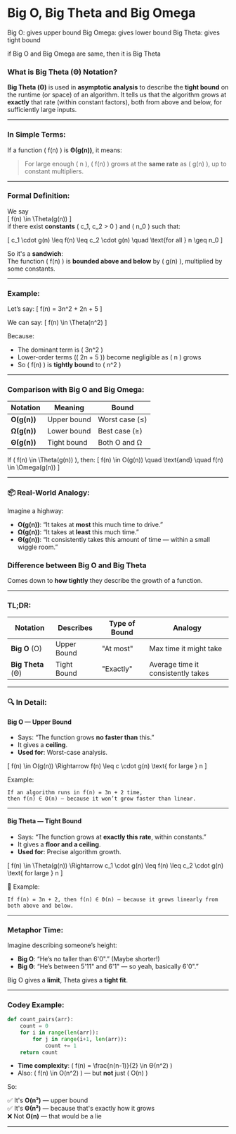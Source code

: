 # Big O, Big Theta and Big Omega

Big O: gives upper bound
Big Omega: gives lower bound
Big Theta: gives tight bound

if Big O and Big Omega are same, then it is Big Theta

### What is Big Theta (Θ) Notation?

**Big Theta (Θ)** is used in **asymptotic analysis** to describe the **tight bound** on the runtime (or space) of an algorithm. It tells us that the algorithm grows at **exactly** that rate (within constant factors), both from above and below, for sufficiently large inputs.

---

### In Simple Terms:

If a function \( f(n) \) is **Θ(g(n))**, it means:

> For large enough \( n \), \( f(n) \) grows at the **same rate** as \( g(n) \), up to constant multipliers.

---

### Formal Definition:

We say  
\[
f(n) \in \Theta(g(n))
\]  
if there exist **constants** \( c_1, c_2 > 0 \) and \( n_0 \) such that:

\[
c_1 \cdot g(n) \leq f(n) \leq c_2 \cdot g(n) \quad \text{for all } n \geq n_0
\]

So it's a **sandwich**:  
The function \( f(n) \) is **bounded above and below** by \( g(n) \), multiplied by some constants.

---

### Example:

Let’s say:
\[
f(n) = 3n^2 + 2n + 5
\]

We can say:
\[
f(n) \in \Theta(n^2)
\]

Because:

- The dominant term is \( 3n^2 \)
- Lower-order terms (\( 2n + 5 \)) become negligible as \( n \) grows
- So \( f(n) \) is **tightly bound** to \( n^2 \)

---

### Comparison with Big O and Big Omega:

| Notation    | Meaning     | Bound          |
| ----------- | ----------- | -------------- |
| **O(g(n))** | Upper bound | Worst case (≤) |
| **Ω(g(n))** | Lower bound | Best case (≥)  |
| **Θ(g(n))** | Tight bound | Both O and Ω   |

If \( f(n) \in \Theta(g(n)) \), then:
\[
f(n) \in O(g(n)) \quad \text{and} \quad f(n) \in \Omega(g(n))
\]

---

### 📦 Real-World Analogy:

Imagine a highway:

- **O(g(n))**: “It takes at **most** this much time to drive.”
- **Ω(g(n))**: “It takes at **least** this much time.”
- **Θ(g(n))**: “It consistently takes this amount of time — within a small wiggle room.”

### Difference between Big O and Big Theta

Comes down to **how tightly** they describe the growth of a function.

---

### TL;DR:

| Notation          | Describes   | Type of Bound | Analogy                            |
| ----------------- | ----------- | ------------- | ---------------------------------- |
| **Big O** (O)     | Upper Bound | "At most"     | Max time it might take             |
| **Big Theta** (Θ) | Tight Bound | "Exactly"     | Average time it consistently takes |

---

### 🔍 In Detail:

#### **Big O — Upper Bound**

- Says: “The function grows **no faster than** this.”
- It gives a **ceiling**.
- **Used for**: Worst-case analysis.

\[
f(n) \in O(g(n)) \Rightarrow f(n) \leq c \cdot g(n) \text{ for large } n
\]

Example:

```text
If an algorithm runs in f(n) = 3n + 2 time,
then f(n) ∈ O(n) — because it won’t grow faster than linear.
```

---

#### **Big Theta — Tight Bound**

- Says: “The function grows at **exactly this rate**, within constants.”
- It gives a **floor and a ceiling**.
- **Used for**: Precise algorithm growth.

\[
f(n) \in \Theta(g(n)) \Rightarrow c_1 \cdot g(n) \leq f(n) \leq c_2 \cdot g(n) \text{ for large } n
\]

📌 Example:

```text
If f(n) = 3n + 2, then f(n) ∈ Θ(n) — because it grows linearly from both above and below.
```

---

### Metaphor Time:

Imagine describing someone’s height:

- **Big O**: “He’s no taller than 6'0".” (Maybe shorter!)
- **Big Θ**: “He’s between 5'11" and 6'1" — so yeah, basically 6'0".”

Big O gives a **limit**, Theta gives a **tight fit**.

---

### Codey Example:

```python
def count_pairs(arr):
    count = 0
    for i in range(len(arr)):
        for j in range(i+1, len(arr)):
            count += 1
    return count
```

- **Time complexity**: \( f(n) = \frac{n(n-1)}{2} \in Θ(n^2) \)
- Also: \( f(n) \in O(n^2) \) — but **not** just \( O(n) \)

So:

✅ It's **O(n²)** — upper bound  
✅ It's **Θ(n²)** — because that's exactly how it grows  
❌ Not **O(n)** — that would be a lie

---
